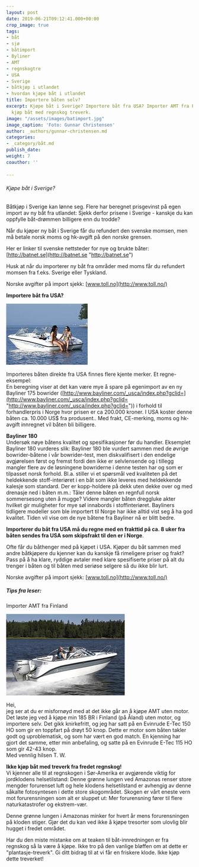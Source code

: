 ```yaml
---
layout: post
date: 2019-06-21T09:12:41.000+00:00
crop_image: true
tags:
- båt
- sjø
- båtimport
- Byliner
- AMT
- regnskogtre
- USA
- Sverige
- båtkjøp i utlandet
- hvordan kjøpe båt i utlandet
title: Importere båten selv?
excerpt: Kjøpe båt i Sverige? Importere båt fra USA? Importer AMT fra Finland? Ikke
  kjøp båt med regnskog treverk.
image: "/assets/images/batimport.jpg"
image_caption: 'Foto: Gunnar Christensen'
author: _authors/gunnar-christensen.md
categories:
- _category/båt.md
publish_date: 
weight: 7
coauthor: ''

---
```

###### Kjøpe båt i Sverige?

Båtkjøp i Sverige kan lønne seg. Flere har beregnet prisgevinst på egen import av ny båt fra utlandet: Sjekk derfor prisene i Sverige - kanskje du kan oppfylle båt-drømmen billigere enn du trodde?

Når du kjøper ny båt i Sverige får du refundert den svenske momsen, men må betale norsk moms og hk-avgift på den norske grensen.

Her er linker til svenske nettsteder for nye og brukte båter:  
[http://batnet.se](http://batnet.se "http://batnet.se")

Husk at når du importerer ny båt fra områder med moms får du refundert momsen fra f.eks. Sverige eller Tyskland.

Norske avgifter på import sjekk: [www.toll.no](http://www.toll.no/)

**Importere båt fra USA?**

![](/assets/images/bayliner177.jpg)

Importeres båten direkte fra USA finnes flere kjente merker. Et regne-eksempel:  
En beregning viser at det kan være mye å spare på egenimport av en ny Bayliner 175 bowrider ([http://www.bayliner.com/_usca/index.php?gclid=](http://www.bayliner.com/_usca/index.php?gclid= "http://www.bayliner.com/_usca/index.php?gclid=")) i forhold til forhandlerpris i Norge hvor prisen er ca 200.000 kroner. I USA koster denne båten ca. 10.000 US$ fra produsent.. Med frakt, CE-merking, moms og hk-avgift innregnet vil båten bli billigere.

**Bayliner 180**  
Undersøk nøye båtens kvalitet og spesifikasjoner før du handler. Eksemplet Bayliner 180 vurderes slik: Bayliner 180 ble vurdert sammen med de øvrige bowrider-båtene i vår bowrider-test, men diskvalifisert i den endelige avgjørelsen først og fremst fordi den ikke er selvlensende og i tillegg mangler flere av de løsningene bowriderne i denne testen har og som er tilpasset norsk forhold. Bl.a. stiller vi et spørsmål ved kvaliteten på det heldekkende stoff-interiøret i en båt som ikke leveres med heldekkende kalesje som standard. Der er kopp-holdere på dekk uten dekke over og med drenasje ned i båten m.m.: Tåler denne båten en regnfull norsk sommersesong uten å mugge? Videre mangler båten dreggluke akter hvilket gir muligheter for mye søl innabords i stoffinteriøret. Bayliners tidligere modeller som ble importert til Norge har ikke alltid vist seg å ha god kvalitet. Tiden vil vise om de nye båtene fra Bayliner nå er blitt bedre.

**Importerer du båt fra USA må du regne med en frakttid på ca. 8 uker fra båten sendes fra USA som skipsfrakt til den er i Norge**.

Ofte får du båthenger med på kjøpet i USA. Kjøper du båt sammen med andre båtkjøpere du kjenner kan du kanskje få rimeligere priser og frakt? Pass på å ha klare, ryddige avtaler med klare spesifiserte priser på alt du trenger i båten og til båten med seriøse selgere så du ikke blir lurt.

Norske avgifter på import sjekk: [www.toll.no](http://www.toll.no/)

##### Tips fra leser:

Importer AMT fra Finland

![](/assets/images/amt185br.2.jpg)

Hei,  
jeg ser at du er misfornøyd med at det ikke går an å kjøpe AMT uten motor. Det løste jeg ved å kjøpe min 185 BR i Finland (på Åland) uten motor, og importere selv. Det gikk knirkefritt, og jeg har satt på en Evinrude E-Tec 150 HO som gir en toppfart på drøyt 50 knop. Dette er motor som båten takler godt og uproblematisk, og som har vært en god match. En kjenning har gjort det samme, etter min anbefaling, og satte på en Evinrude E-Tec 115 HO som gir 42-43 knop.  
Med vennlig hilsen T. W.

**Ikke kjøp båt med treverk fra fredet regnskog!**  
Vi kjenner alle til at regnskogen i Sør-Amerika er avgjørende viktig for jordklodens helsetilstand: Denne grønne lungen ved Amazonas renser store mengder forurenset luft og hele klodens helsetilstand er avhengig av denne såkalte fotosyntesen i dette store skogområdet. Skogen er vårt eneste vern mot forurensningen som alt er sluppet ut: Mer forurensning fører til flere naturkatastrofer og ekstrem-vær.

Denne grønne lungen i Amazonas minker for hvert år mens forurensningen på kloden stiger. Gjør det du kan ved ikke å kjøpe tresorter som ulovlig blir hugget i fredet området.

Har du den miste mistanke om at teaken til båt-innredningen er fra regnskog så la være å kjøpe. Ikke tro på den vanlige bløffen om at dette er "plantasje-treverk". Gi ditt bidrag til at vi får en friskere klode. Ikke kjøp dette treverket!